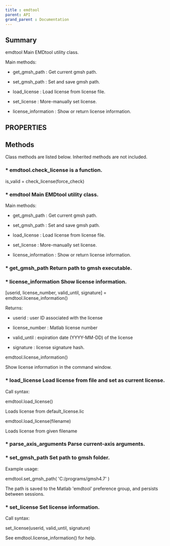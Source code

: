 ```yaml
---
title : emdtool
parent: API
grand_parent : Documentation
---
```

## Summary
emdtool Main EMDtool utility class.

Main methods:

* get_gmsh_path : Get current gmsh path.

* set_gmsh_path : Set and save gmsh path.

* load_license : Load license from license file.

* set_license : More-manually set license.

* license_information : Show or return license information.
## PROPERTIES
## Methods
Class methods are listed below. Inherited methods are not included.
### * emdtool.check_license is a function.
is_valid = check_license(force_check)

### * emdtool Main EMDtool utility class.

Main methods:

* get_gmsh_path : Get current gmsh path.

* set_gmsh_path : Set and save gmsh path.

* load_license : Load license from license file.

* set_license : More-manually set license.

* license_information : Show or return license information.

### * get_gmsh_path Return path to gmsh executable.

### * license_information Show license information.

[userid, license_number, valid_until, signature] = emdtool.license_information()

Returns:

* userid : user ID associated with the license

* license_number : Matlab license number

* valid_until : expiration date (YYYY-MM-DD) of the license

* signature : license signature hash.


emdtool.license_information()

Show license information in the command window.

### * load_license Load license from file and set as current license.

Call syntax:

emdtool.load_license()

Loads license from default_license.lic

emdtool.load_license(filename)

Loads license from given filename

### * parse_axis_arguments Parse current-axis arguments.

### * set_gmsh_path Set path to gmsh folder.

Example usage:

emdtool.set_gmsh_path( 'C:/programs/gmsh4.7' )

The path is saved to the Matlab 'emdtool' preference group, and persists
between sessions.

### * set_license Set license information.

Call syntax:

set_license(userid, valid_until, signature)

See emdtool.license_information() for help.

